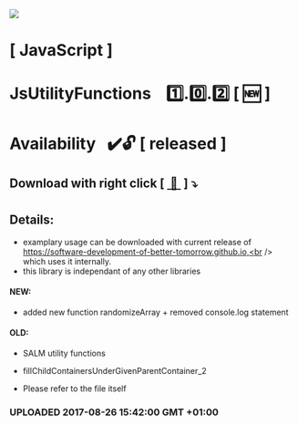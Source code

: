 <img src="https://github.com/Dabrowski-Software-Development/JsUtilityFunctions/blob/master/github_json2sql.png"></img>
# [ JavaScript ]
# JsUtilityFunctions &nbsp;&nbsp;&nbsp;:one:.:zero:.:two:&nbsp;[&nbsp;:new:&nbsp;]
#
#
# Availability&nbsp;&nbsp;&nbsp;:heavy_check_mark::unlock: [ released ]
## Download with right click [&nbsp;[ :floppy_disk: ](https://github.com/Dabrowski-Software-Development/JsUtilityFunctions/blob/master/js-utilities-1.0.2.js)&nbsp;]&nbsp;:arrow_heading_down:
#
## Details:
 - examplary usage can be downloaded with current release of https://software-development-of-better-tomorrow.github.io,<br /> which uses it internally.
 - this library is independant of any other libraries
 
#### NEW:
 - added new function randomizeArray + removed console.log statement
#### OLD:
 - SALM utility functions
 - fillChildContainersUnderGivenParentContainer_2

 - Please refer to the file itself

 ### <strong>UPLOADED 2017-08-26 15:42:00 GMT +01:00</strong>
